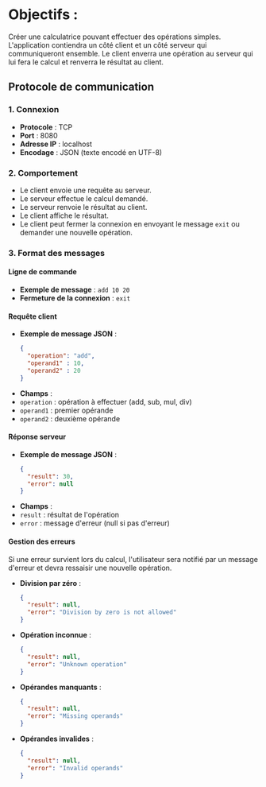 # Objectifs :
Créer une calculatrice pouvant effectuer des opérations simples. L'application contiendra un côté client et un côté serveur qui communiqueront ensemble. Le client enverra une opération au serveur qui lui fera le calcul et renverra le résultat au client.

## Protocole de communication

### 1. Connexion
- **Protocole** : TCP
- **Port** : 8080
- **Adresse IP** : localhost
- **Encodage** : JSON (texte encodé en UTF-8)

### 2. Comportement
- Le client envoie une requête au serveur.
- Le serveur effectue le calcul demandé.
- Le serveur renvoie le résultat au client.
- Le client affiche le résultat.
- Le client peut fermer la connexion en envoyant le message `exit` ou demander une nouvelle opération.

### 3. Format des messages

#### Ligne de commande
- **Exemple de message** : `add 10 20`
- **Fermeture de la connexion** : `exit`

#### Requête client 
- **Exemple de message JSON** : 
  ```json
  {
    "operation": "add",
    "operand1" : 10,
    "operand2" : 20
  }
  ```
- **Champs** :
- `operation` : opération à effectuer (add, sub, mul, div)
- `operand1` : premier opérande
- `operand2` : deuxième opérande

#### Réponse serveur
- **Exemple de message JSON** : 
  ```json
  {
    "result": 30,
    "error": null
  }
  ```
- **Champs** :
- `result` : résultat de l'opération
- `error` : message d'erreur (null si pas d'erreur)

#### Gestion des erreurs
Si une erreur survient lors du calcul, l'utilisateur sera notifié par un message d'erreur et devra ressaisir une nouvelle opération.

- **Division par zéro** : 
  ```json
  {
    "result": null,
    "error": "Division by zero is not allowed"
  }
  ```
- **Opération inconnue** : 
  ```json
  {
    "result": null,
    "error": "Unknown operation"
  }
  ```
- **Opérandes manquants** : 
  ```json
  {
    "result": null,
    "error": "Missing operands"
  }
  ```
- **Opérandes invalides** : 
  ```json
  {
    "result": null,
    "error": "Invalid operands"
  }
  ```
